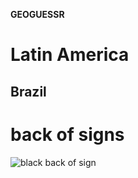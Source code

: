 **GEOGUESSR**


# Latin America

## Brazil 
# back of signs
![black back of sign](images/backOfSignBR)


